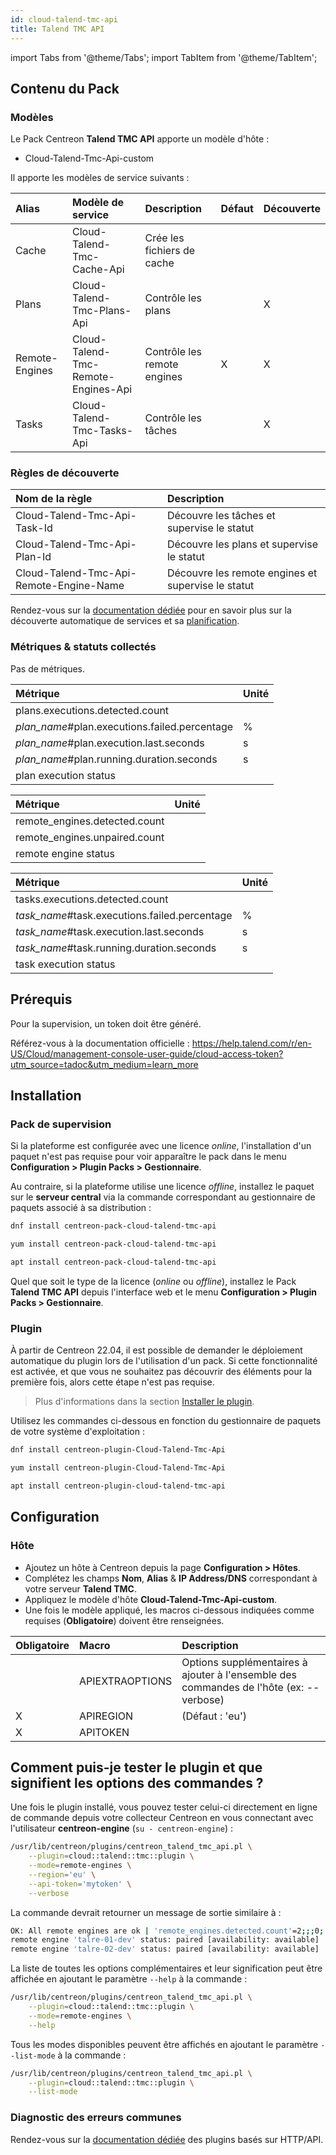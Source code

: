 ```yaml
---
id: cloud-talend-tmc-api
title: Talend TMC API
---
```

import Tabs from '@theme/Tabs';
import TabItem from '@theme/TabItem';

## Contenu du Pack

### Modèles

Le Pack Centreon **Talend TMC API** apporte un modèle d'hôte :

* Cloud-Talend-Tmc-Api-custom

Il apporte les modèles de service suivants :

| Alias          | Modèle de service                   | Description                 | Défaut | Découverte |
|:---------------|:------------------------------------|:----------------------------|:-------|:-----------|
| Cache          | Cloud-Talend-Tmc-Cache-Api          | Crée les fichiers de cache  |        |            |
| Plans          | Cloud-Talend-Tmc-Plans-Api          | Contrôle les plans          |        | X          |
| Remote-Engines | Cloud-Talend-Tmc-Remote-Engines-Api | Contrôle les remote engines | X      | X          |
| Tasks          | Cloud-Talend-Tmc-Tasks-Api          | Contrôle les tâches         |        | X          |

### Règles de découverte

| Nom de la règle                         | Description                                        |
|:----------------------------------------|:---------------------------------------------------|
| Cloud-Talend-Tmc-Api-Task-Id            | Découvre les tâches et supervise le statut         |
| Cloud-Talend-Tmc-Api-Plan-Id            | Découvre les plans et supervise le statut          |
| Cloud-Talend-Tmc-Api-Remote-Engine-Name | Découvre les remote engines et supervise le statut |

Rendez-vous sur la [documentation dédiée](/docs/monitoring/discovery/services-discovery)
pour en savoir plus sur la découverte automatique de services et sa [planification](/docs/monitoring/discovery/services-discovery/#règles-de-découverte).

### Métriques & statuts collectés

<Tabs groupId="sync">
<TabItem value="Cache" label="Cache">

Pas de métriques.

</TabItem>
<TabItem value="Plans" label="Plans">

| Métrique                                      | Unité |
|:----------------------------------------------|:------|
| plans.executions.detected.count               |       |
| *plan_name*#plan.executions.failed.percentage | %     |
| *plan_name*#plan.execution.last.seconds       | s     |
| *plan_name*#plan.running.duration.seconds     | s     |
| plan execution status                         |       |

</TabItem>
<TabItem value="Remote-Engines" label="Remote-Engines">

| Métrique                      | Unité |
|:------------------------------|:------|
| remote_engines.detected.count |       |
| remote_engines.unpaired.count |       |
| remote engine status          |       |

</TabItem>
<TabItem value="Tasks" label="Tasks">

| Métrique                                      | Unité |
|:----------------------------------------------|:------|
| tasks.executions.detected.count               |       |
| *task_name*#task.executions.failed.percentage | %     |
| *task_name*#task.execution.last.seconds       | s     |
| *task_name*#task.running.duration.seconds     | s     |
| task execution status                         |       |

</TabItem>
</Tabs>

## Prérequis

Pour la supervision, un token doit être généré.

Référez-vous à la documentation officielle : https://help.talend.com/r/en-US/Cloud/management-console-user-guide/cloud-access-token?utm_source=tadoc&utm_medium=learn_more

## Installation

### Pack de supervision

Si la plateforme est configurée avec une licence *online*, l'installation d'un paquet
n'est pas requise pour voir apparaître le pack dans le menu **Configuration > Plugin Packs > Gestionnaire**.

Au contraire, si la plateforme utilise une licence *offline*, installez le paquet
sur le **serveur central** via la commande correspondant au gestionnaire de paquets
associé à sa distribution :

<Tabs groupId="sync">
<TabItem value="Alma / RHEL / Oracle Linux 8" label="Alma / RHEL / Oracle Linux 8">

```bash
dnf install centreon-pack-cloud-talend-tmc-api
```

</TabItem>
<TabItem value="CentOS 7" label="CentOS 7">

```bash
yum install centreon-pack-cloud-talend-tmc-api
```

</TabItem>
<TabItem value="Debian 11" label="Debian 11">

```bash
apt install centreon-pack-cloud-talend-tmc-api
```

</TabItem>
</Tabs>

Quel que soit le type de la licence (*online* ou *offline*), installez le Pack **Talend TMC API**
depuis l'interface web et le menu **Configuration > Plugin Packs > Gestionnaire**.

### Plugin

À partir de Centreon 22.04, il est possible de demander le déploiement automatique
du plugin lors de l'utilisation d'un pack. Si cette fonctionnalité est activée, et
que vous ne souhaitez pas découvrir des éléments pour la première fois, alors cette
étape n'est pas requise.

> Plus d'informations dans la section [Installer le plugin](/docs/monitoring/pluginpacks/#installer-le-plugin).

Utilisez les commandes ci-dessous en fonction du gestionnaire de paquets de votre système d'exploitation :

<Tabs groupId="sync">
<TabItem value="Alma / RHEL / Oracle Linux 8" label="Alma / RHEL / Oracle Linux 8">

```bash
dnf install centreon-plugin-Cloud-Talend-Tmc-Api
```

</TabItem>
<TabItem value="CentOS 7" label="CentOS 7">

```bash
yum install centreon-plugin-Cloud-Talend-Tmc-Api
```

</TabItem>
<TabItem value="Debian 11" label="Debian 11">

```bash
apt install centreon-plugin-cloud-talend-tmc-api
```

</TabItem>
</Tabs>

## Configuration

### Hôte

* Ajoutez un hôte à Centreon depuis la page **Configuration > Hôtes**.
* Complétez les champs **Nom**, **Alias** & **IP Address/DNS** correspondant à votre serveur **Talend TMC**.
* Appliquez le modèle d'hôte **Cloud-Talend-Tmc-Api-custom**.
* Une fois le modèle appliqué, les macros ci-dessous indiquées comme requises (**Obligatoire**) doivent être renseignées.

| Obligatoire | Macro           | Description                                                                            |
|:------------|:----------------|:---------------------------------------------------------------------------------------|
|             | APIEXTRAOPTIONS | Options supplémentaires à ajouter à l'ensemble des commandes de l'hôte (ex: --verbose) |
| X           | APIREGION       | (Défaut : 'eu')                                                                        |
| X           | APITOKEN        |                                                                                        |

## Comment puis-je tester le plugin et que signifient les options des commandes ?

Une fois le plugin installé, vous pouvez tester celui-ci directement en ligne
de commande depuis votre collecteur Centreon en vous connectant avec
l'utilisateur **centreon-engine** (`su - centreon-engine`) :

```bash
/usr/lib/centreon/plugins/centreon_talend_tmc_api.pl \
    --plugin=cloud::talend::tmc::plugin \
    --mode=remote-engines \
    --region='eu' \
    --api-token='mytoken' \
    --verbose
```

La commande devrait retourner un message de sortie similaire à :

```bash
OK: All remote engines are ok | 'remote_engines.detected.count'=2;;;0; 'remote_engines.unpaired.count'=0;;;0;2
remote engine 'talre-01-dev' status: paired [availability: available]
remote engine 'talre-02-dev' status: paired [availability: available]
```

La liste de toutes les options complémentaires et leur signification peut être
affichée en ajoutant le paramètre `--help` à la commande :

```bash
/usr/lib/centreon/plugins/centreon_talend_tmc_api.pl \
    --plugin=cloud::talend::tmc::plugin \
    --mode=remote-engines \
    --help
```

Tous les modes disponibles peuvent être affichés en ajoutant le paramètre
`--list-mode` à la commande :

```bash
/usr/lib/centreon/plugins/centreon_talend_tmc_api.pl \
    --plugin=cloud::talend::tmc::plugin \
    --list-mode
```

### Diagnostic des erreurs communes

Rendez-vous sur la [documentation dédiée](../getting-started/how-to-guides/troubleshooting-plugins.md#http-and-api-checks)
des plugins basés sur HTTP/API.
